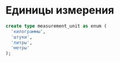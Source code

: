 # Единицы измерения

```sql
create type measurement_unit as enum (
  'килограммы',
  'штуки',
  'литры',
  'метры'
);
```
